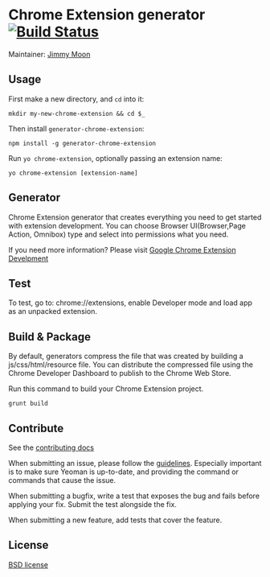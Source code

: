 # Chrome Extension generator [![Build Status](https://secure.travis-ci.org/yeoman/generator-chrome-extension.png?branch=master)](http://travis-ci.org/yeoman/generator-chrome-extension)

Maintainer: [Jimmy Moon](https://github.com/ragingwind)

## Usage

First make a new directory, and `cd` into it:

```
mkdir my-new-chrome-extension && cd $_
```

Then install `generator-chrome-extension`:

```
npm install -g generator-chrome-extension
```

Run `yo chrome-extension`, optionally passing an extension name:

```
yo chrome-extension [extension-name]
```

## Generator
Chrome Extension generator that creates everything you need to get started with extension development. You can choose Browser UI(Browser,Page Action, Omnibox) type and select into permissions what you need.

If you need more information? Please visit [Google Chrome Extension Develpment](http://developer.chrome.com/extensions/devguide.html)

## Test
To test, go to: chrome://extensions, enable Developer mode and load app as an unpacked extension.

## Build & Package
By default, generators compress the file that was created by building a js/css/html/resource file. You can distribute the compressed file using the Chrome Developer Dashboard to publish to the Chrome Web Store.

Run this command to build your Chrome Extension project.

```grunt build```

## Contribute

See the [contributing docs](https://github.com/yeoman/yeoman/blob/master/contributing.md)

When submitting an issue, please follow the [guidelines](https://github.com/yeoman/yeoman/blob/master/contributing.md#issue-submission). Especially important is to make sure Yeoman is up-to-date, and providing the command or commands that cause the issue.

When submitting a bugfix, write a test that exposes the bug and fails before applying your fix. Submit the test alongside the fix.

When submitting a new feature, add tests that cover the feature.

## License

[BSD license](http://opensource.org/licenses/bsd-license.php)
